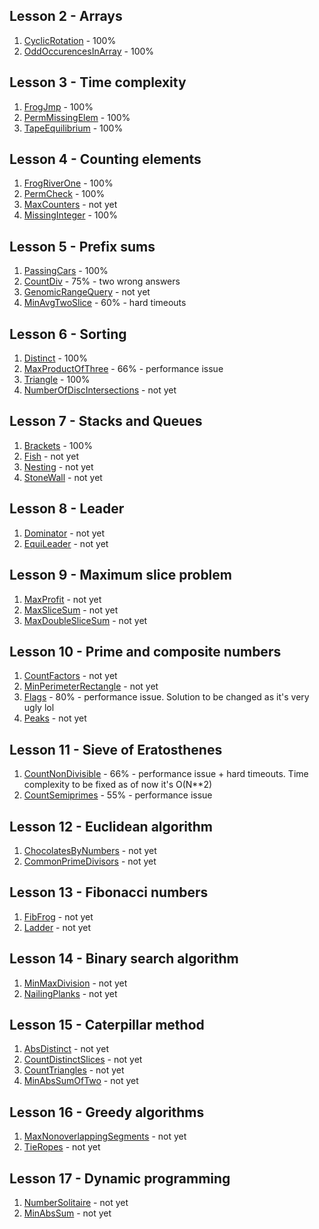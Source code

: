 ## Lesson 2 - Arrays
1. [CyclicRotation](https://app.codility.com/programmers/lessons/2-arrays/cyclic_rotation/) - 100%
2. [OddOccurencesInArray](https://app.codility.com/programmers/lessons/2-arrays/odd_occurrences_in_array/) - 100%

## Lesson 3 - Time complexity
1. [FrogJmp](https://app.codility.com/programmers/lessons/3-time_complexity/frog_jmp/) - 100%
2. [PermMissingElem](https://app.codility.com/programmers/lessons/3-time_complexity/perm_missing_elem/) - 100%
3. [TapeEquilibrium](https://app.codility.com/programmers/lessons/3-time_complexity/tape_equilibrium/) - 100%

## Lesson 4 - Counting elements
1. [FrogRiverOne](https://app.codility.com/programmers/lessons/4-counting_elements/frog_river_one/) - 100%
2. [PermCheck](https://app.codility.com/programmers/lessons/4-counting_elements/perm_check/) - 100%
3. [MaxCounters](https://app.codility.com/programmers/lessons/4-counting_elements/max_counters/) - not yet
4. [MissingInteger](https://app.codility.com/programmers/lessons/4-counting_elements/missing_integer/) - 100%

## Lesson 5 - Prefix sums
1. [PassingCars](https://app.codility.com/programmers/lessons/5-prefix_sums/passing_cars/) - 100%
2. [CountDiv](https://app.codility.com/programmers/lessons/5-prefix_sums/count_div/) - 75% - two wrong answers
3. [GenomicRangeQuery](https://app.codility.com/programmers/lessons/5-prefix_sums/genomic_range_query/) - not yet
4. [MinAvgTwoSlice](https://app.codility.com/programmers/lessons/5-prefix_sums/min_avg_two_slice/) - 60% - hard timeouts

## Lesson 6 - Sorting
1. [Distinct](https://app.codility.com/programmers/lessons/6-sorting/distinct/) - 100%
2. [MaxProductOfThree](https://app.codility.com/programmers/lessons/6-sorting/max_product_of_three/) - 66% - performance issue
3. [Triangle](https://app.codility.com/programmers/lessons/6-sorting/triangle/) - 100%
4. [NumberOfDiscIntersections](https://app.codility.com/programmers/lessons/6-sorting/number_of_disc_intersections/) - not yet

## Lesson 7 - Stacks and Queues
1. [Brackets](https://app.codility.com/programmers/lessons/7-stacks_and_queues/brackets/) - 100%
2. [Fish](https://app.codility.com/programmers/lessons/7-stacks_and_queues/fish/) - not yet
3. [Nesting](https://app.codility.com/programmers/lessons/7-stacks_and_queues/nesting/) - not yet
4. [StoneWall](https://app.codility.com/programmers/lessons/7-stacks_and_queues/stone_wall/) - not yet

## Lesson 8 - Leader
1. [Dominator](https://app.codility.com/programmers/lessons/8-leader/dominator/) - not yet
2. [EquiLeader](https://app.codility.com/programmers/lessons/8-leader/equi_leader/) - not yet

## Lesson 9 - Maximum slice problem
1. [MaxProfit](https://app.codility.com/programmers/lessons/9-maximum_slice_problem/max_profit/) - not yet
2. [MaxSliceSum](https://app.codility.com/programmers/lessons/9-maximum_slice_problem/max_slice_sum/) - not yet
3. [MaxDoubleSliceSum](https://app.codility.com/programmers/lessons/9-maximum_slice_problem/max_double_slice_sum/) - not yet

## Lesson 10 - Prime and composite numbers
1. [CountFactors](https://app.codility.com/programmers/lessons/10-prime_and_composite_numbers/count_factors/) - not yet
2. [MinPerimeterRectangle](https://app.codility.com/programmers/lessons/10-prime_and_composite_numbers/min_perimeter_rectangle/) - not yet
3. [Flags](https://app.codility.com/programmers/lessons/10-prime_and_composite_numbers/flags/) - 80% - performance issue. Solution to be changed as it's very ugly lol
4. [Peaks](https://app.codility.com/programmers/lessons/10-prime_and_composite_numbers/peaks/) - not yet

## Lesson 11 - Sieve of Eratosthenes
1. [CountNonDivisible](https://app.codility.com/programmers/lessons/11-sieve_of_eratosthenes/count_non_divisible/) - 66% - performance issue + hard timeouts. Time complexity to be fixed as of now it's O(N**2)
2. [CountSemiprimes](https://app.codility.com/programmers/lessons/11-sieve_of_eratosthenes/count_semiprimes/) - 55% - performance issue

## Lesson 12 - Euclidean algorithm
1. [ChocolatesByNumbers](https://app.codility.com/programmers/lessons/12-euclidean_algorithm/chocolates_by_numbers/) - not yet
2. [CommonPrimeDivisors](https://app.codility.com/programmers/lessons/12-euclidean_algorithm/common_prime_divisors/) - not yet

## Lesson 13 - Fibonacci numbers
1. [FibFrog](https://app.codility.com/programmers/lessons/13-fibonacci_numbers/fib_frog/) - not yet
2. [Ladder](https://app.codility.com/programmers/lessons/13-fibonacci_numbers/ladder/) - not yet

## Lesson 14 - Binary search algorithm
1. [MinMaxDivision](https://app.codility.com/programmers/lessons/14-binary_search_algorithm/min_max_division/) - not yet
2. [NailingPlanks](https://app.codility.com/programmers/lessons/14-binary_search_algorithm/nailing_planks/) - not yet

## Lesson 15 - Caterpillar method
1. [AbsDistinct](https://app.codility.com/programmers/lessons/15-caterpillar_method/abs_distinct/) - not yet
2. [CountDistinctSlices](https://app.codility.com/programmers/lessons/15-caterpillar_method/count_distinct_slices/) - not yet
3. [CountTriangles](https://app.codility.com/programmers/lessons/15-caterpillar_method/count_triangles/) - not yet
4. [MinAbsSumOfTwo](https://app.codility.com/programmers/lessons/15-caterpillar_method/min_abs_sum_of_two/) - not yet

## Lesson 16 - Greedy algorithms
1. [MaxNonoverlappingSegments](https://app.codility.com/programmers/lessons/16-greedy_algorithms/max_nonoverlapping_segments/) - not yet
2. [TieRopes](https://app.codility.com/programmers/lessons/16-greedy_algorithms/tie_ropes/) - not yet

## Lesson 17 - Dynamic programming
1. [NumberSolitaire](https://app.codility.com/programmers/lessons/17-dynamic_programming/number_solitaire/) - not yet
2. [MinAbsSum](https://app.codility.com/programmers/lessons/17-dynamic_programming/min_abs_sum/) - not yet
